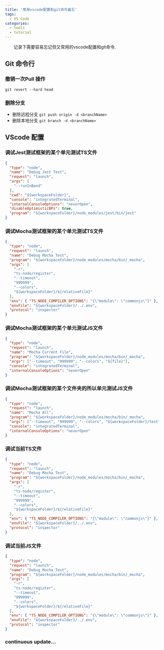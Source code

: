 ```yaml
---
title: '常用vscode配置和git命令备忘'
tags:
  - VS Code
categories:
  - tools
  - tutorial
---
```

&emsp;&emsp;记录下需要容易忘记但又常用的vscode配置和git命令.

 
## Git 命令行

### 撤销一次Pull 操作

`git revert --hard head`

### 删除分支

- 删除远程分支 `git push origin -d <branchName>`
- 删除本地分支 `git branch -d <branchName>`

## VScode 配置

### 调试Jest测试框架的某个单元测试TS文件

```json 
{
  "type": "node",
  "name": "Debug Jest Test",
  "request": "launch",
  "args": [
    "--runInBand"
  ],
  "cwd": "${workspaceFolder}",
  "console": "integratedTerminal",
  "internalConsoleOptions": "neverOpen",
  "disableOptimisticBPs": true,
  "program": "${workspaceFolder}/node_modules/jest/bin/jest"
}
```

### 调试Mocha测试框架的某个单元测试TS文件

```json 
{
  "type": "node",
  "request": "launch",
  "name": "Debug Mocha Test",
  "program": "${workspaceFolder}/node_modules/mocha/bin/_mocha",
  "args": [
    "-r",
    "ts-node/register",
    "--timeout",
    "999999",
    "--colors",
    "${workspaceFolder}/${relativeFile}"
  ],
  "env": { "TS_NODE_COMPILER_OPTIONS": "{\"module\": \"commonjs\"}" },
  "envFile": "${workspaceFolder}/../.env",
  "protocol": "inspector"
}
```

### 调试Mocha测试框架的某个单元测试JS文件

```json 
{
  "type": "node",
  "request": "launch",
  "name": "Mocha Current File",
  "program": "${workspaceFolder}/node_modules/mocha/bin/_mocha",
  "args": ["--timeout", "999999", "--colors", "${file}"],
  "console": "integratedTerminal",
  "internalConsoleOptions": "neverOpen"
}
```

### 调试Mocha测试框架的某个文件夹的所以单元测试JS文件

```json 
{
  "type": "node",
  "request": "launch",
  "name": "Mocha All",
  "program": "${workspaceFolder}/node_modules/mocha/bin/_mocha",
  "args": ["--timeout", "999999", "--colors", "${workspaceFolder}/test"],
  "console": "integratedTerminal",
  "internalConsoleOptions": "neverOpen"
}
```

### 调试当前TS文件

```json 
{
  "type": "node",
  "request": "launch",
  "name": "Debug Mocha Test",
  "program": "${workspaceFolder}/node_modules/mocha/bin/_mocha",
  "args": [
    "-r",
    "ts-node/register",
    "--timeout",
    "999999",
    "--colors",
    "${workspaceFolder}/${relativeFile}"
  ],
  "env": { "TS_NODE_COMPILER_OPTIONS": "{\"module\": \"commonjs\"}" },
  "envFile": "${workspaceFolder}/../.env",
  "protocol": "inspector"
}
```

### 调试当前JS文件

```json 
{
  "type": "node",
  "request": "launch",
  "name": "Debug Mocha Test",
  "program": "${workspaceFolder}/node_modules/mocha/bin/_mocha",
  "args": [
    "-r",
    "ts-node/register",
    "--timeout",
    "999999",
    "--colors",
    "${workspaceFolder}/${relativeFile}"
  ],
  "env": { "TS_NODE_COMPILER_OPTIONS": "{\"module\": \"commonjs\"}" },
  "envFile": "${workspaceFolder}/../.env",
  "protocol": "inspector"
}
```

### continuous update...
